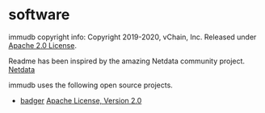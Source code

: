 # software

immudb copyright info:
 Copyright 2019-2020, vChain, Inc.
 Released under [Apache 2.0 License](https://raw.githubusercontent.com/codenotary/immudb/master/LICENSE).

Readme has been inspired by the amazing Netdata community project.
[Netdata](https://github.com/netdata/netdata)


immudb uses the following open source projects.

- [badger](https://github.com/dgraph-io/badger)
  [Apache License, Version 2.0](http://www.apache.org/licenses/LICENSE-2.0)
